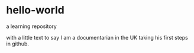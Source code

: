 # hello-world
a learning repository

with a little text to say I am a documentarian in the UK taking his first steps in github.

